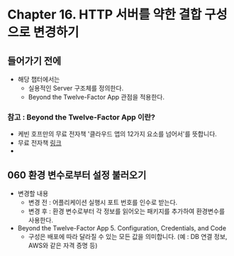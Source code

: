 # Chapter 16. HTTP 서버를 약한 결합 구성으로 변경하기
## 들어가기 전에

- 해당 챕터에서는
	- 실용적인 Server 구조체를 정의한다.
	- Beyond the Twelve-Factor App 관점을 적용한다.
### 참고 : Beyond the Twelve-Factor App 이란?
- 케빈 호프만의 무료 전자책 '클라우드 앱의 12가지 요소를 넘어서'를 뜻합니다.
- 무료 전자책 [링크](https://www.google.com/search?q=Beyond+the+Twelve-Factor+App&oq=Beyond+the+Twelve-Factor+App&gs_lcrp=EgZjaHJvbWUqBggAEEUYOzIGCAAQRRg7MgYIARAAGB4yBggCEAAYHjIGCAMQRRg8MgYIBBBFGDzSAQc1MTlqMGo3qAIAsAIA&sourceid=chrome&ie=UTF-8#:~:text=Beyond%20the%20Twelve%2DFactor%20App%20%2D%20GitHub,raw.githubusercontent.com%20%E2%80%BA%20books%20%E2%80%BA%20master)
- 

## 060 환경 변수로부터 설정 불러오기
- 변경할 내용
	- 변경 전 : 어플리케이션 실행시 포트 번호를 인수로 받는다.
	- 변경 후 : 환경 변수로부터 각 정보를 읽어오는 패키지를 추가하여 환경변수를 사용한다.
- Beyond the Twelve-Factor App 5. Configuration, Credentials, and Code
	- 구성은 배포에 따라 달라질 수 있는 모든 값을 의미합니다. (예 : DB 연결 정보, AWS와 같은 자격 증명 등)